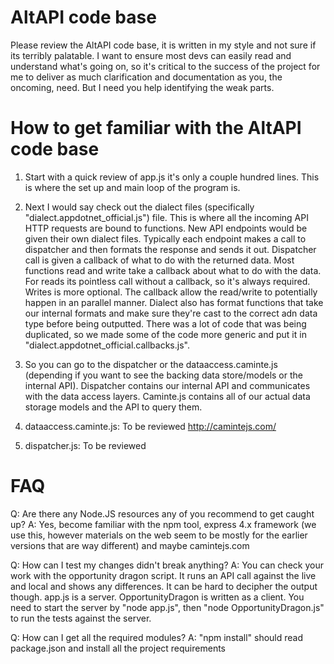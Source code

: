 AltAPI code base
===
Please review the AltAPI code base, it is written in my style and not sure if its terribly palatable. I want to ensure most devs can easily read and understand what's going on, so it's critical to the success of the project for me to deliver as much clarification and documentation as you, the oncoming, need. But I need you help identifying the weak parts. 

How to get familiar with the AltAPI code base
======

1. Start with a quick review of app.js it's only a couple hundred lines. This is where the set up and main loop of the program is.
2. Next I would say check out the dialect files (specifically "dialect.appdotnet_official.js") file. This is where all the incoming API HTTP requests are bound to functions. New API endpoints would be given their own dialect files.
Typically each endpoint makes a call to dispatcher and then formats the response and sends it out. Dispatcher call is given a callback of what to do with the returned data. 
Most functions read and write take a callback about what to do with the data. For reads its pointless call without a callback, so it's always required. Writes is more optional. The callback allow the read/write to potentially happen in an parallel manner.
Dialect also has format functions that take our internal formats and make sure they're cast to the correct adn data type before being outputted.
There was a lot of code that was being duplicated, so we made some of the code more generic and put it in "dialect.appdotnet_official.callbacks.js". 

3. So you can go to the dispatcher or the dataaccess.caminte.js (depending if you want to see the backing data store/models or the internal API). Dispatcher contains our internal API and communicates with the data access layers. Caminte.js contains all of our actual data storage models and the API to query them. 

4. dataaccess.caminte.js: To be reviewed
http://camintejs.com/

5. dispatcher.js: To be reviewed

FAQ
===
Q: Are there any Node.JS resources any of you recommend to get caught up? 
A: Yes, become familiar with the npm tool, express 4.x framework (we use this, however materials on the web seem to be mostly for the earlier versions that are way different) and maybe camintejs.com

Q: How can I test my changes didn't break anything?
A: You can check your work with the opportunity dragon script. It runs an API call against the live and local and shows any differences. It can be hard to decipher the output though. app.js is a server. OpportunityDragon is written as a client. You need to start the server by "node app.js", then "node OpportunityDragon.js" to run the tests against the server. 

Q: How can I get all the required modules?
A: "npm install" should read package.json and install all the project requirements 